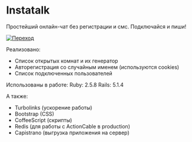 # Instatalk

Простейший онлайн-чат без регистрации и смс. Подключайся и пиши!

[![Переход](https://user-images.githubusercontent.com/70809854/193790056-96a312d0-9481-45a5-b466-ee3b998495bc.png)](http://instatalk.bbq-gp.site)


Реализовано:
- Список открытых комнат и их генератор
- Авторегистрация со случайным именем (используются cookies)
- Список подключенных пользователей

Использованы в работе:
Ruby: 2.5.8
Rails: 5.1.4

А также:
- Turbolinks (ускорение работы)
- Bootstrap (CSS)
- CoffeeScript (скрипты)
- Redis (для работы с ActionCable в production)
- Capistrano (выгрузка приложения на сервер)
